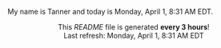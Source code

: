 My name is Tanner and today is Monday, April 1, 8:31 AM EDT.

<p align="center">This <i>README</i> file is generated <b>every 3 hours</b>!</br>Last refresh: Monday, April 1, 8:31 AM EDT<br /></p>
